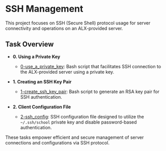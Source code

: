 # SSH Management

This project focuses on SSH (Secure Shell) protocol usage for server connectivity and operations on an ALX-provided server.

## Task Overview

* **0. Using a Private Key**
  * [0-use_a_private_key](./0-use_a_private_key): Bash script that facilitates SSH connection to the ALX-provided server using a private key.

* **1. Creating an SSH Key Pair**
  * [1-create_ssh_key_pair](./1-create_ssh_key_pair): Bash script to generate an RSA key pair for SSH authentication.

* **2. Client Configuration File**
  * [2-ssh_config](./2-ssh_config): SSH configuration file designed to utilize the `~/.ssh/school` private key and disable password-based authentication.

These tasks empower efficient and secure management of server connections and configurations via SSH protocol.
